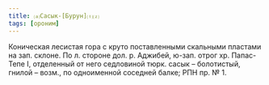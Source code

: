 ```yaml
---
title: ⒜Сасык-[Бурун]⒯⒵
tags: [ороним]
---
```


Коническая лесистая гора с круто поставленными скальными пластами на зап.
склоне. По л. стороне дол. р. Аджибей, ю-зап. отрог хр. Папас-Тепе I, отделенный
от него седловиной тюрк. сасык – болотистый, гнилой – возм., по одноименной
соседней балке; РПН пр. № 1.
